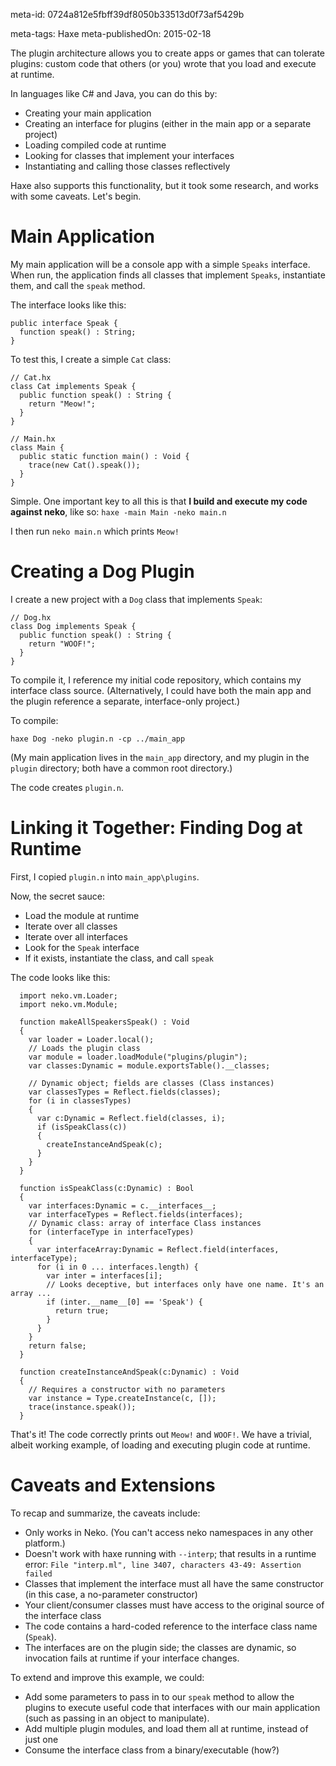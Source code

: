 meta-id: 0724a812e5fbff39df8050b33513d0f73af5429b

meta-tags: Haxe
meta-publishedOn: 2015-02-18

The plugin architecture allows you to create apps or games that can tolerate plugins: custom code that others (or you) wrote that you load and execute at runtime.

In languages like C# and Java, you can do this by:

- Creating your main application
- Creating an interface for plugins (either in the main app or a separate project)
- Loading compiled code at runtime
- Looking for classes that implement your interfaces
- Instantiating and calling those classes reflectively

Haxe also supports this functionality, but it took some research, and works with some caveats. Let's begin.

# Main Application

My main application will be a console app with a simple `Speaks` interface. When run, the application finds all classes that implement `Speaks`, instantiate them, and call the `speak` method.

The interface looks like this:

```
public interface Speak {
  function speak() : String;
}
```

To test this, I create a simple `Cat` class:

```
// Cat.hx
class Cat implements Speak {
  public function speak() : String {
    return "Meow!";
  }
}

// Main.hx
class Main {
  public static function main() : Void {
    trace(new Cat().speak());
  }
}
```

Simple. One important key to all this is that **I build and execute my code against neko**, like so: `haxe -main Main -neko main.n`

I then run `neko main.n` which prints `Meow!`

# Creating a Dog Plugin

I create a new project with a `Dog` class that implements `Speak`:

```
// Dog.hx
class Dog implements Speak {
  public function speak() : String {
    return "WOOF!";
  }
}
```

To compile it, I reference my initial code repository, which contains my interface class source. (Alternatively, I could have both the main app and the plugin reference a separate, interface-only project.)

To compile:

`haxe Dog -neko plugin.n -cp ../main_app`

(My main application lives in the `main_app` directory, and my plugin in the `plugin` directory; both have a common root directory.)

The code creates `plugin.n`.

# Linking it Together: Finding Dog at Runtime

First, I copied `plugin.n` into `main_app\plugins`.

Now, the secret sauce:
- Load the module at runtime
- Iterate over all classes
- Iterate over all interfaces
- Look for the `Speak` interface
- If it exists, instantiate the class, and call `speak`

The code looks like this:

```
  import neko.vm.Loader;
  import neko.vm.Module;

  function makeAllSpeakersSpeak() : Void
  {
    var loader = Loader.local();
    // Loads the plugin class
    var module = loader.loadModule("plugins/plugin");
    var classes:Dynamic = module.exportsTable().__classes;

    // Dynamic object; fields are classes (Class instances)
    var classesTypes = Reflect.fields(classes);
    for (i in classesTypes)
    {
      var c:Dynamic = Reflect.field(classes, i);
      if (isSpeakClass(c))
      {
        createInstanceAndSpeak(c);
      }
    }
  }

  function isSpeakClass(c:Dynamic) : Bool
  {
    var interfaces:Dynamic = c.__interfaces__;
    var interfaceTypes = Reflect.fields(interfaces);
    // Dynamic class: array of interface Class instances
    for (interfaceType in interfaceTypes)
    {
      var interfaceArray:Dynamic = Reflect.field(interfaces, interfaceType);
      for (i in 0 ... interfaces.length) {
        var inter = interfaces[i];
        // Looks deceptive, but interfaces only have one name. It's an array ...
        if (inter.__name__[0] == 'Speak') {
          return true;
        }
      }
    }
    return false;
  }

  function createInstanceAndSpeak(c:Dynamic) : Void
  {
    // Requires a constructor with no parameters
    var instance = Type.createInstance(c, []);
    trace(instance.speak());
  }
```

That's it! The code correctly prints out `Meow!` and `WOOF!`. We have a trivial, albeit working example, of loading and executing plugin code at runtime.

# Caveats and Extensions

To recap and summarize, the caveats include:

- Only works in Neko. (You can't access neko namespaces in any other platform.)
- Doesn't work with haxe running with `--interp`; that results in a runtime error: `File "interp.ml", line 3407, characters 43-49: Assertion failed`
- Classes that implement the interface must all have the same constructor (in this case, a no-parameter constructor)
- Your client/consumer classes must have access to the original source of the interface class
- The code contains a hard-coded reference to the interface class name (`Speak`).
- The interfaces are on the plugin side; the classes are dynamic, so invocation fails at runtime if your interface changes.

To extend and improve this example, we could:

- Add some parameters to pass in to our `speak` method to allow the plugins to execute useful code that interfaces with our main application (such as passing in an object to manipulate).
- Add multiple plugin modules, and load them all at runtime, instead of just one
- Consume the interface class from a binary/executable (how?)
